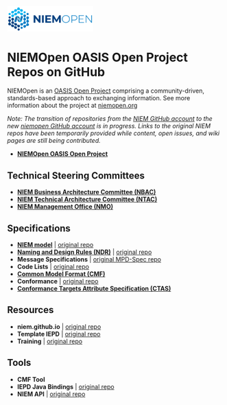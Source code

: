 
<img src="NIEM-NO-Logo-v5.png" width="200">

# NIEMOpen OASIS Open Project Repos on GitHub

NIEMOpen is an [OASIS Open Project](https://oasis-open-projects.org/) comprising a community-driven, standards-based approach to exchanging information. See more information about the project at [niemopen.org](https://niemopen.org)

*Note: The transition of repositories from the [NIEM GitHub account](https://github.com/NIEM) to the new [niemopen GitHub account](https://github.com/niemopen) is in progress.  Links to the original NIEM repos have been temporarily provided while content, open issues, and wiki pages are still being contributed.*

- **[NIEMOpen OASIS Open Project](https://github.com/niemopen/oasis-open-project "Includes NIEMOpen charter and other governance documents, mailing lists for the project and Technical Steering Committees (TSCs), Project Governance Board (PGB) meeting minutes, and sponsorship information.")**

## Technical Steering Committees

- **[NIEM Business Architecture Committee (NBAC)](https://github.com/niemopen/nbac-admin "Sets the business architecture and requirements of NIEM, manages NIEM Core, and supports NIEM domains.")**
- **[NIEM Technical Architecture Committee (NTAC)](https://github.com/niemopen/ntac-admin "Defines and supports the technical architecture of NIEM.")**
- **[NIEM Management Office (NMO)](https://github.com/niemopen/nmo-admin)**

## Specifications

- **[NIEM model](https://github.com/niemopen/niem-model "The NIEM reference data model, providing reusable components to use in NIEM message specifications.")** | [original repo](https://github.com/NIEM/NIEM-Releases)
- **[Naming and Design Rules (NDR)](https://github.com/niemopen/niem-naming-design-rules "Specifies rules and the architecture for the NIEM data model and NIEM XML schemas.")** | [original repo](https://github.com/NIEM/NIEM-NDR)
- **Message Specifications** | [original MPD-Spec repo](https://github.com/NIEM/MPD-Spec "A guide to constructing NIEM message specifications, formerly called IEPDs.")
- **Code Lists** | [original repo](https://github.com/NIEM/NIEM-Code-Lists-Spec "Schema alternatives (Genericode, CSVs) for defining and using code lists with NIEM message specifications. Supports fixed or dynamic (run-time) code lists.  Also supports multi-column code lists.")
- **[Common Model Format (CMF)](https://github.com/niemopen/common-model-format "A data model for NIEM that can be expressed as XML, JSON, or any other serialization that NIEM supports.")**
- **Conformance** | [original repo](https://github.com/NIEM/NIEM-Conformance-Spec "General conformance guidance, principles, and rules for usage of NIEM.")
- **[Conformance Targets Attribute Specification (CTAS)](https://github.com/niemopen/niem-conformance-targets "Defines an XML attribute to use within NIEM XML documents, allowing these documents to specify which kind of NIEM artifact they are.")**

## Resources

- **niem.github.io** | [original repo](https://github.com/NIEM/NIEM.github.io "Source files for NIEM's technical website at niem.github.io.")
- **Template IEPD** | [original repo](https://github.com/NIEM/Template-IEPD "A template that can be used as a starting point for a new NIEM IEPD.")
- **Training** | [original repo](https://github.com/NIEM/NIEM-Training "NIEM and IEPD resources used in the NIEM technical training videos on YouTube.")

## Tools

- **CMF Tool**
- **IEPD Java Bindings** | [original repo](https://github.com/NIEM/IEPD-Java-Bindings "A Java project that generates a jar of java class files based on an IEPD that can be used to read and generate message instances.")
- **NIEM API** | [original repo](https://github.com/NIEM/NIEM-API "[Coming soon] API and backend for supported NIEM tool functionality, including model management, search, subset development, migration mapping, conformance, and model transforms.")
